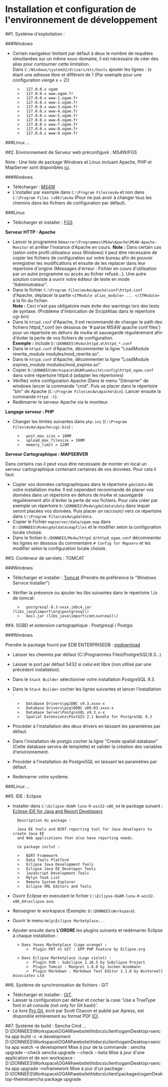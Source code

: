 # Installation et configuration de l'environnement de développement

##1. Système d'exploitation :

###Windows

- Certain navigateur limitant par défaut à deux le nombre de requêtes simultanées sur un même sous-domaine, il est nécessaire de céer des alias pour contourner cette limitation.  
Dans `C:/Windows/system32/drivers/etc/hosts` ajouter les lignes : (x étant une adresse libre et différent de 1 (Par exemple pour une configuration vierge x = 2))  

		>	127.0.0.x ogam
		>	127.0.0.x www.ogam.fr
		>	127.0.0.x www-1.ogam.fr
		>	127.0.0.x www-2.ogam.fr
		>	127.0.0.x www-3.ogam.fr
		>	127.0.0.x www-4.ogam.fr
		>	127.0.0.x www-5.ogam.fr
		>	127.0.0.x www-6.ogam.fr
		>	127.0.0.x www-7.ogam.fr
		>	127.0.0.x www-8.ogam.fr
		>	127.0.0.x www-9.ogam.fr

###Linux
...

##2. Environnement de Serveur web préconfiguré : MS4W/FGS

Note : Une liste de package Windows et Linux incluant Apache, PHP et MapServer sont disponibles [ici](http://mapserver.org/fr/download.html).

###Windows

- Télécharger : [MS4W](http://www.maptools.org/ms4w/index.phtml?page=downloads.html)
- L'installer par exemple dans `C:\Program Files\ms4w` et non dans `C:\Program Files (x86)\ms4w` (Pour ne pas avoir à changer tous les chemins dans les fichiers de configuration par défaut).

###Linux

- Télécharger et installer : [FGS](http://www.maptools.org/fgs/)

**Serveur HTTP : Apache**

- Lancer le programme `Démarrer\Programmes\MS4w\Apache\MS4W-Apache-Monitor` et arrêter l'instance d'Apache en cours.
**Note :** Dans certain cas (selon votre profil utilisateur sous Windows) il peut être nécessaire de copier les fichiers de configuration sur votre bureau afin de pouvoir enregistrer les modifications et ensuite de les replacer dans leur répertoire d'origine (Messages d'erreur : Fichier en cours d'utilisation par un autre programme ou accès au fichier refusé...). Une autre solution consiste à ouvrir votre éditeur de texte en mode "Administrateur".
- Dans le fichier `C:\Program Files\ms4w\Apache\conf\httpd.conf` d'Apache, déplacer la partie `<IfModule alias_module> ... </IfModule>` à la fin du fichier.  
**Note :** Ceci n'est pas obligatoire mais évite des warnings lors des tests de syntaxe. 
(Problème d'imbrication de SrciptAlias dans le répertoire cgi-bin)
- Dans le `httpd.conf` d'Apache, Il est recommandé de changer le path des fichiers httpd_*.conf (en dessous de '# parse MS4W apache conf files') pour un répertoire en dehors 
de ms4w et sauvegardé régulièrement afin d'éviter la perte de vos fichiers de configuration.  
**Exemple :** include `D:\DONNEES\Ms4w\httpd.d\httpd_*.conf`
- Dans le `httpd.conf` d'Apache, décommenter la ligne "LoadModule rewrite_module modules/mod_rewrite.so".
- Dans le `httpd.conf` d'Apache, décommenter la ligne "LoadModule expires_module modules/mod_expires.so".
- Copier `D:\DONNEES\Workspace\OGAM\website\config\httpd_ogam.conf` dans votre répertoire httpd.d (adapter les répertoires)
- Vérifiez votre configuration Apache (Dans le menu "Démarrer" de windows lancer la commande "cmd". Puis se placer dans le répertoire "bin" de Apache (`C:\Program Files\ms4w\Apache\bin`). Lancer ensuite la commande `httpd -t`).
- Redémarrer le serveur Apache via le moniteur.

**Langage serveur : PHP**

- Changer les limites suivantes dans `php.ini` (`C:\Program Files\ms4w\Apache\cgi-bin`) :

		>	post_max_size = 100M
		>	upload_max_filesize = 100M
		>	memory_limit = 128M

**Serveur Cartographique : MAPSERVER**

Dans certains cas il peut vous être nécessaire de monter en local un serveur cartographique contenant certaines de vos données.
Pour cela il faut:

- Copier vos données cartographiques dans le répertoire `gdaldata` de votre installation ms4w. Il est cependant recommandé de placer vos données dans un répertoire en dehors de ms4w et sauvegardé régulièrement afin d'éviter la perte de vos fichiers. Pour cela créer par exemple un répertoire `D:\DONNEES\Ms4w\gdaldata\data` dans lequel seront placées vos données. Puis placer un raccourci vers ce répertoire dans `C:\Program Files\ms4w\gdaldata`.
- Copier le Fichier `mapserver/data/ogam.map` dans `D:\DONNEES\Ms4w\gdaldata\mapfiles` et le modifier selon la configuration locale choisie.
- Dans le fichier `D:/DONNEES/Ms4w/httpd.d/httpd_ogam.conf` décommenter les lignes en dessous du commentaire `# Config for Mapserv` et les modifier selon la configuration locale choisie.

##3. Conteneur de servlets : TOMCAT

###Windows

- Télécharger et installer : [Tomcat](http://tomcat.apache.org/) (Prendre de préférence le "Windows Service Installer")
- Vérifier la présence ou ajouter les libs suivantes dans le répertoire `lib` de tomcat:

		>	postgresql-9.3-xxxx.jdbc4.jar (libs_java\import\org\postgresql\)
		>	mail.jar (libs_java\import\com\sun\mail\)

##4. SGBD et extension cartographique : Postgresql / Postgis

###Windows

Prendre le package fourni par EDB ENTERPRISEDB : [pgdownload](http://www.enterprisedb.com/products-services-training/pgdownload#windows)

- Laisser les chemins par défaut (C:\Programmes Files\PostgreSQL\9.3...)
- Laisser le port par défaut 5432 si celui est libre (non utilisé par une précédent installation).
- Dans le `Stack Builder` sélectionner votre installation PostgreSQL 9.3.
- Dans le `Stack Builder` cocher les lignes suivantes et lancer l'installation :

		>	Database Drivers\pgJDBC v9.3.xxxx-x
		>	Database Drivers\psqlODBC v09.03.xxxx-x
		>	Database Server\PostgreSQL v9.3.x-x
		>	Spatial Extensions\PostGIS 2.1 Bundle for PostgreSQL 9.3

- Procéder à l'installation des deux drivers en laissant les paramètres par défaut.
- Dans l'installation de postgis cocher la ligne "Create spatial database" (Cette database servira de templette) et valider la création des variables d'environnement.
- Procéder à l'installation de PostgreSQL en laissant les paramètres par défaut.
- Redémarrer votre système.

###Linux
...

##5. IDE : Eclipse

- Installer dans `C:\Eclipse-OGAM-luna-R-win32-x86_64` le package suivant : [Eclipse IDE for Java and Report Developers](https://www.eclipse.org/downloads/packages/eclipse-ide-java-and-report-developers/lunasr1)  

		Description du package : 
		 
		Java EE tools and BIRT reporting tool for Java developers to create Java EE  
		and Web applications that also have reporting needs.  

		Ce package inclut :

		>	BIRT Framework
		>	Data Tools Platform
		>	Eclipse Java Development Tools
		>	Eclipse Java EE Developer Tools
		>	JavaScript Development Tools
		>	Mylyn Task List
		>	Remote System Explorer
		>	Eclipse XML Editors and Tools
	
- Ouvrir Eclipse en executant le fichier `C:\Eclipse-OGAM-luna-R-win32-x86_64\eclipse.exe`.
- Renseigner le workspace (Exemple: `D:\DONNEES\Workspace`).
- Ouvrir le menu `Help\Eclipse Marketplace...`
- Ajouter ensuite dans **L'ORDRE** les plugins suivants et redémarrer Eclipse à chaque installation :

		> Dans Yoxos Marketplace (Logo orange) : 
			>  Plugin PDT et GIT : EPP PHP Feature by Eclipse.org

		> Dans Eclipse Marketplace (Logo violet) :
			>  Plugin SVN : Subclipse 1.10.5 by Subclipse Project
			>  Plugin Tomcat : Mongrel 1.0.0 by Jochen Wiedmann
			>  Plugin Markdown : Markdown Text Editor 1.1.0 by Winterwell Associates Ltd

##6. Système de synchronisation de fichiers : GIT

- Télécharger et installer : [GIT](http://git-scm.com/downloads).
- Laisser la configuration par défaut et cocher la case 'Use a TrueType font in all console (not only for Git bash)'.
- Le livre [Pro Git](http://git-scm.com/book/fr), écrit par Scott Chacon et publié par Apress, est disponible entièrement au format PDF [ICI](http://geekographie.maieul.net/IMG/pdf/progit.fr.pdf).

##7. Système de build : Sencha Cmd
...
D:\DONNEES\Workspace\OGAM\website\htdocs\client\ogamDesktop>sencha app build -c -e development
D:\DONNEES\Workspace\OGAM\website\htdocs\client\ogamDesktop>sencha app watch -e development
Mise à jour de la commande : 
sencha upgrade --check
sencha upgrade --check --beta
Mise à jour d'une application et de son workspace :
D:\DONNEES\Workspace\OGAM\website\htdocs\client\ogamDesktop>sencha app upgrade -noframework
Mise à jour d'un pachage :
D:\DONNEES\Workspace\OGAM\website\htdocs\client\packages\ogamDesktop-theme\sencha package upgrade




